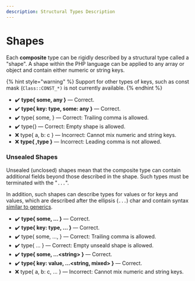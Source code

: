 ```yaml
---
description: Structural Types Description
---
```


# Shapes

Each **composite** type can be rigidly described by a structural type called a "shape". A shape within the PHP language can be applied to any array or object and contain either numeric or string keys.

{% hint style="warning" %}
Support for other types of keys, such as const mask (`Class::CONST_*)` is not currently available.
{% endhint %}

* ✔️ **type{ some, any }** — Сorrect.
* ✔️ **type{ key: type, some: any }** — Сorrect.
* ✔️ type{ some, } — Сorrect: Trailing comma is allowed.
* ✔️ type{} — Сorrect: Empty shape is allowed.
* ❌ type{ a, b: c } —  Incorrect: Cannot mix numeric and string keys.
* ❌ **type{ ,type }** — Incorrect: Leading comma is not allowed.

### Unsealed Shapes

Unsealed (unclosed) shapes mean that the composite type can contain additional fields beyond those described in the shape. Such types must be terminated with the "`...`".

In addition, such shapes can describe types for values or for keys and values, which are described after the ellipsis (`...`) char and contain syntax [similar to generics](generic-types.md).

* ✔️ **type{ some, ... }** — Сorrect.
* ✔️ **type{ key: type, ... }** — Сorrect.
* ✔️ type{ some, ..., } — Сorrect: Trailing comma is allowed.
* ✔️ type{ ... } — Сorrect: Empty unseald shape is allowed.
* ✔️ **type{ some, ...\<string> }** — Сorrect.
* ✔️ **type{ key: value, ...\<string, mixed> }** — Сorrect.
* ❌ type{ a, b: c, ... } —  Incorrect: Cannot mix numeric and string keys.

